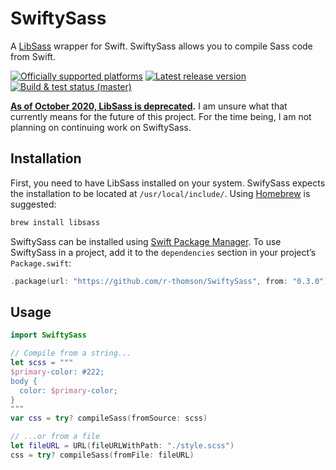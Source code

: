 # SwiftySass

A [LibSass](https://github.com/sass/libsass) wrapper for Swift. SwiftySass allows you to compile Sass code from Swift.

[![](https://img.shields.io/static/v1?label=Platforms&message=macOS&color=lightgrey&style=for-the-badge "Officially supported platforms")](https://github.com/r-thomson/SwiftySass)
[![](https://img.shields.io/github/v/tag/r-thomson/SwiftySass?sort=semver&label=Latest&style=for-the-badge  "Latest release version")](https://github.com/r-thomson/SwiftySass/releases)
[![](https://img.shields.io/github/workflow/status/r-thomson/SwiftySass/Swift?label=Tests&style=for-the-badge  "Build & test status (master)")](https://github.com/r-thomson/SwiftySass/actions)


**[As of October 2020, LibSass is deprecated](https://sass-lang.com/blog/libsass-is-deprecated).** I am unsure what that currently means for the future of this project. For the time being, I am not planning on continuing work on SwiftySass.

## Installation

First, you need to have LibSass installed on your system. SwifySass expects the installation to be located at `/usr/local/include/`. Using [Homebrew](https://brew.sh) is suggested:

```sh
brew install libsass
```

SwiftySass can be installed using [Swift Package Manager](https://swift.org/package-manager/). To use SwiftySass in a project, add it to the `dependencies` section in your project’s `Package.swift`:

```swift
.package(url: "https://github.com/r-thomson/SwiftySass", from: "0.3.0")
```

## Usage

```swift
import SwiftySass

// Compile from a string...
let scss = """
$primary-color: #222;
body {
  color: $primary-color;
}
"""
var css = try? compileSass(fromSource: scss)

// ...or from a file
let fileURL = URL(fileURLWithPath: "./style.scss")
css = try? compileSass(fromFile: fileURL)
```
